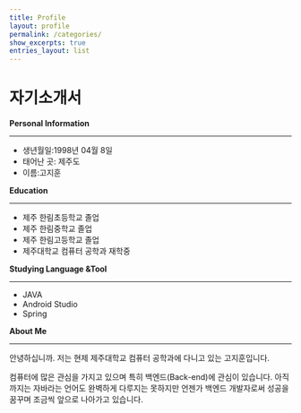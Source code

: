 ```yaml
---
title: Profile
layout: profile
permalink: /categories/
show_excerpts: true
entries_layout: list
---
```


# 자기소개서


**Personal Information**

---

- 생년월일:1998년 04월 8일
- 태어난 곳: 제주도
- 이름:고지훈

**Education**

---

- 제주 한림초등학교 졸업
- 제주 한림중학교 졸업
- 제주 한림고등학교 졸업
- 제주대학교 컴퓨터 공학과 재학중

**Studying Language &Tool**

---

- JAVA
- Android Studio
- Spring

**About Me**

---

 안녕하십니까. 저는 현제 제주대학교 컴퓨터 공학과에 다니고 있는 고지훈입니다.

컴퓨터에 많은 관심을 가지고 있으며 특히 백엔드(Back-end)에 관심이 있습니다.  아직까지는 자바라는 언어도 완벽하게 다루지는 못하지만 언젠가 백엔드 개발자로써 성공을 꿈꾸며 조금씩 앞으로 나아가고 있습니다.
